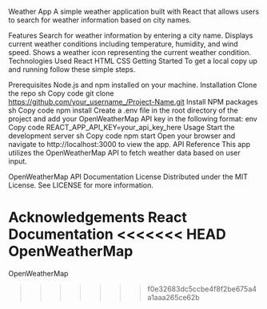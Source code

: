 Weather App
A simple weather application built with React that allows users to search for weather information based on city names.

Features
Search for weather information by entering a city name.
Displays current weather conditions including temperature, humidity, and wind speed.
Shows a weather icon representing the current weather condition.
Technologies Used
React
HTML
CSS
Getting Started
To get a local copy up and running follow these simple steps.

Prerequisites
Node.js and npm installed on your machine.
Installation
Clone the repo
sh
Copy code
git clone https://github.com/your_username_/Project-Name.git
Install NPM packages
sh
Copy code
npm install
Create a .env file in the root directory of the project and add your OpenWeatherMap API key in the following format:
env
Copy code
REACT_APP_API_KEY=your_api_key_here
Usage
Start the development server
sh
Copy code
npm start
Open your browser and navigate to http://localhost:3000 to view the app.
API Reference
This app utilizes the OpenWeatherMap API to fetch weather data based on user input.

OpenWeatherMap API Documentation
License
Distributed under the MIT License. See LICENSE for more information.

Acknowledgements
React Documentation
<<<<<<< HEAD
OpenWeatherMap
=======
OpenWeatherMap
>>>>>>> f0e32683dc5ccbe4f8f2be675a4a1aaa265ce62b
